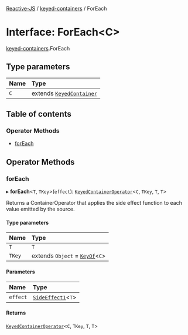 [Reactive-JS](../README.md) / [keyed-containers](../modules/keyed_containers.md) / ForEach

# Interface: ForEach<C\>

[keyed-containers](../modules/keyed_containers.md).ForEach

## Type parameters

| Name | Type |
| :------ | :------ |
| `C` | extends [`KeyedContainer`](keyed_containers.KeyedContainer.md) |

## Table of contents

### Operator Methods

- [forEach](keyed_containers.ForEach.md#foreach)

## Operator Methods

### forEach

▸ **forEach**<`T`, `TKey`\>(`effect`): [`KeyedContainerOperator`](../modules/keyed_containers.md#keyedcontaineroperator)<`C`, `TKey`, `T`, `T`\>

Returns a ContainerOperator that applies the side effect function to each
value emitted by the source.

#### Type parameters

| Name | Type |
| :------ | :------ |
| `T` | `T` |
| `TKey` | extends `Object` = [`KeyOf`](../modules/keyed_containers.md#keyof)<`C`\> |

#### Parameters

| Name | Type |
| :------ | :------ |
| `effect` | [`SideEffect1`](../modules/functions.md#sideeffect1)<`T`\> |

#### Returns

[`KeyedContainerOperator`](../modules/keyed_containers.md#keyedcontaineroperator)<`C`, `TKey`, `T`, `T`\>
